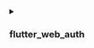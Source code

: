 <details>
  <summary>

### flutter_web_auth

</summary>

[flutter_web_auth](https://pub.dev/packages/flutter_web_auth) é usado por trás do SDK flutter do Logto. Nós confiamos em sua interface de interação baseada em webview para abrir as páginas de autorização do Logto.

:::note
Este plugin usa ASWebAuthenticationSession no iOS 12+ e macOS 10.15+, SFAuthenticationSession no iOS 11, Chrome Custom Tabs no Android e abre uma nova janela na Web.
Você pode construí-lo com iOS 8+, mas atualmente é suportado apenas por iOS 11 ou superior.
:::

### Registrar a URL de callback no Android

Para capturar a URL de callback da página de login do Logto, você precisará registrar seu redirectUri de login no AndroidManifest.xml.

```xml
<activity android:name="com.linusu.flutter_web_auth.CallbackActivity" android:exported="true">
    <intent-filter android:label="flutter_web_auth">
        <action android:name="android.intent.action.VIEW"/>
        <category android:name="android.intent.category.DEFAULT"/>
        <category android:name="android.intent.category.BROWSABLE"/>
        <data android:scheme="io.logto"/>
    </intent-filter>
</activity>
```

</details>
